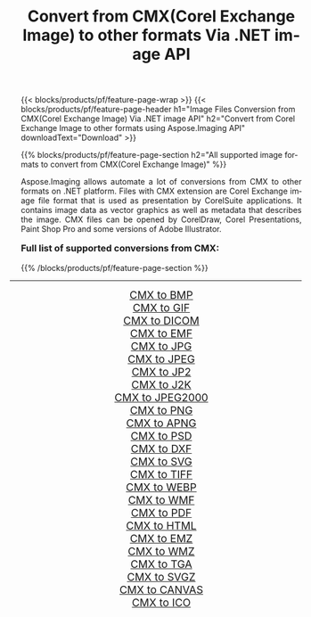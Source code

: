 ﻿---
title: Convert from CMX(Corel Exchange Image) to other formats Via .NET image API 
weight: 3920
url: /net/conversion/from/cmx/ 
lang: en
langdirlevel: 2
locales: zh-hans,ja,it,ru,de,es,fr,nl,id,lt,pl,pt,vi,tr,ko,zh-hant,ar,hi,th,sv,cs,uk,he
description: Using Aspose.Imaging for .NET you can easily convert from CMX(Corel Exchange Image) to other formats
---

{{< blocks/products/pf/feature-page-wrap >}}
{{< blocks/products/pf/feature-page-header h1="Image Files Conversion from CMX(Corel Exchange Image) Via .NET image API" h2="Convert from Corel Exchange Image to other formats using Aspose.Imaging API" downloadText="Download" >}}


{{% blocks/products/pf/feature-page-section  h2="All supported image formats to convert from CMX(Corel Exchange Image)" %}}
<p align=justify>Aspose.Imaging allows automate a lot of conversions from CMX to other formats on .NET platform. Files with CMX extension are Corel Exchange image file format that is used as presentation by CorelSuite applications. It contains image data as vector graphics as well as metadata that describes the image. CMX files can be opened by CorelDraw, Corel Presentations, Paint Shop Pro and some versions of Adobe Illustrator.</p>
<h3 style="margin-top:16px;">
Full list of supported conversions from CMX:
</h3>
{{% /blocks/products/pf/feature-page-section %}}
<div class="container-fluid productfamilypage bg-gray">
    <div class="convertypes bg-gray agp-content section">
        <div class="container">
		<hr style="margin-left:-20px;"/>
		<div class="row other-converters" style="gap: 10px;font-size: 19px;text-align:center;">
		    <div class='col-md-3 other-converter remove-lp remove-rp'><a href="/imaging/net/conversion/cmx-to-bmp/" style="padding:15px;">CMX to BMP</a></div><div class='col-md-3 other-converter remove-lp remove-rp'><a href="/imaging/net/conversion/cmx-to-gif/" style="padding:15px;">CMX to GIF</a></div><div class='col-md-3 other-converter remove-lp remove-rp'><a href="/imaging/net/conversion/cmx-to-dicom/" style="padding:15px;">CMX to DICOM</a></div><div class='col-md-3 other-converter remove-lp remove-rp'><a href="/imaging/net/conversion/cmx-to-emf/" style="padding:15px;">CMX to EMF</a></div><div class='col-md-3 other-converter remove-lp remove-rp'><a href="/imaging/net/conversion/cmx-to-jpg/" style="padding:15px;">CMX to JPG</a></div><div class='col-md-3 other-converter remove-lp remove-rp'><a href="/imaging/net/conversion/cmx-to-jpeg/" style="padding:15px;">CMX to JPEG</a></div><div class='col-md-3 other-converter remove-lp remove-rp'><a href="/imaging/net/conversion/cmx-to-jp2/" style="padding:15px;">CMX to JP2</a></div><div class='col-md-3 other-converter remove-lp remove-rp'><a href="/imaging/net/conversion/cmx-to-j2k/" style="padding:15px;">CMX to J2K</a></div><div class='col-md-3 other-converter remove-lp remove-rp'><a href="/imaging/net/conversion/cmx-to-jpeg2000/" style="padding:15px;">CMX to JPEG2000</a></div><div class='col-md-3 other-converter remove-lp remove-rp'><a href="/imaging/net/conversion/cmx-to-png/" style="padding:15px;">CMX to PNG</a></div><div class='col-md-3 other-converter remove-lp remove-rp'><a href="/imaging/net/conversion/cmx-to-apng/" style="padding:15px;">CMX to APNG</a></div><div class='col-md-3 other-converter remove-lp remove-rp'><a href="/imaging/net/conversion/cmx-to-psd/" style="padding:15px;">CMX to PSD</a></div><div class='col-md-3 other-converter remove-lp remove-rp'><a href="/imaging/net/conversion/cmx-to-dxf/" style="padding:15px;">CMX to DXF</a></div><div class='col-md-3 other-converter remove-lp remove-rp'><a href="/imaging/net/conversion/cmx-to-svg/" style="padding:15px;">CMX to SVG</a></div><div class='col-md-3 other-converter remove-lp remove-rp'><a href="/imaging/net/conversion/cmx-to-tiff/" style="padding:15px;">CMX to TIFF</a></div><div class='col-md-3 other-converter remove-lp remove-rp'><a href="/imaging/net/conversion/cmx-to-webp/" style="padding:15px;">CMX to WEBP</a></div><div class='col-md-3 other-converter remove-lp remove-rp'><a href="/imaging/net/conversion/cmx-to-wmf/" style="padding:15px;">CMX to WMF</a></div><div class='col-md-3 other-converter remove-lp remove-rp'><a href="/imaging/net/conversion/cmx-to-pdf/" style="padding:15px;">CMX to PDF</a></div><div class='col-md-3 other-converter remove-lp remove-rp'><a href="/imaging/net/conversion/cmx-to-html/" style="padding:15px;">CMX to HTML</a></div><div class='col-md-3 other-converter remove-lp remove-rp'><a href="/imaging/net/conversion/cmx-to-emz/" style="padding:15px;">CMX to EMZ</a></div><div class='col-md-3 other-converter remove-lp remove-rp'><a href="/imaging/net/conversion/cmx-to-wmz/" style="padding:15px;">CMX to WMZ</a></div><div class='col-md-3 other-converter remove-lp remove-rp'><a href="/imaging/net/conversion/cmx-to-tga/" style="padding:15px;">CMX to TGA</a></div><div class='col-md-3 other-converter remove-lp remove-rp'><a href="/imaging/net/conversion/cmx-to-svgz/" style="padding:15px;">CMX to SVGZ</a></div><div class='col-md-3 other-converter remove-lp remove-rp'><a href="/imaging/net/conversion/cmx-to-canvas/" style="padding:15px;">CMX to CANVAS</a></div><div class='col-md-3 other-converter remove-lp remove-rp'><a href="/imaging/net/conversion/cmx-to-ico/" style="padding:15px;">CMX to ICO</a></div>
                </div>
        </div>
    </div>
</div>
<br/>

